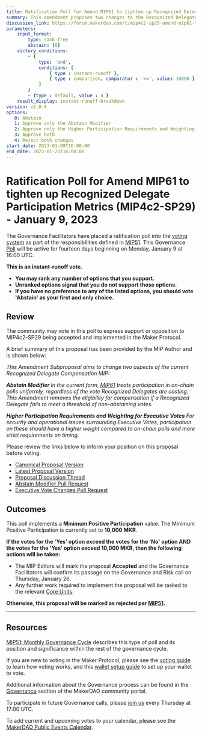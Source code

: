 ```yaml
---
title: Ratification Poll for Amend MIP61 to tighten up Recognized Delegate Participation Metrics (MIP4c2-SP29) - January 9, 2023
summary: This amendment proposes two changes to the Recognized Delegate Compensation MIP. (i) Setting a minimum threshold of non-abstaining votes for compensation eligibility and (ii) increasing the participation requirements in the case of executive votes. This Ratifcation Poll uses Ranked Choice Voting.
discussion_link: https://forum.makerdao.com/t/mip4c2-sp29-amend-mip61-to-tighten-up-recognized-delegate-participation-metrics/18696
parameters:
    input_format:
        type: rank-free
        abstain: [0]
    victory_conditions:
        - {
            type: 'and',
            conditions: [
                { type : instant-runoff },
                { type : comparison, comparator : '>=', value: 10000 }
            ]
        }
        - {type : default, value : 4 }
    result_display: instant-runoff-breakdown
version: v2.0.0
options:
   0: Abstain
   1: Approve only the Abstain Modifier
   2: Approve only the Higher Participation Requirements and Weighting for Executive Votes
   3: Approve both
   4: Reject both changes
start_date: 2023-01-09T16:00:00
end_date: 2023-01-23T16:00:00
---
```

# Ratification Poll for Amend MIP61 to tighten up Recognized Delegate Participation Metrics (MIP4c2-SP29) - January 9, 2023

The Governance Facilitators have placed a ratification poll into the [voting system](https://vote.makerdao.com/polling) as part of the responsibilities defined in [MIP51](https://mips.makerdao.com/mips/details/MIP51). This Governance [Poll](https://community-development.makerdao.com/en/learn/governance/on-chain-gov) will be active for fourteen days beginning on Monday, January 9 at 16:00 UTC.

**This is an instant-runoff vote.** 
- **You may rank any number of options that you support.** 
- **Unranked options signal that you do not support those options.**
- **If you have no preference to any of the listed options, you should vote 'Abstain' as your first and only choice.**

## Review

The community may vote in this poll to express support or opposition to MIP4c2-SP29 being accepted and implemented in the Maker Protocol.

A brief summary of this proposal has been provided by the MIP Author and is shown below:

*This Amendment Subproposal aims to change two aspects of the current Recognized Delegate Compensation MIP:*

***Abstain Modifier***
*In the current form, [MIP61](https://mips.makerdao.com/mips/details/MIP61) treats participation in on-chain polls uniformly, regardless of the vote Recognized Delegates are casting. This Amendment removes the eligibility for compensation if a Recognized Delegate fails to meet a threshold of non-abstaining votes.*

***Higher Participation Requirements and Weighting for Executive Votes***
*For security and operational issues surrounding Executive Votes, participation on these should have a higher weight compared to on-chain polls and more strict requirements on timing.*

Please review the links below to inform your position on this proposal before voting.
* [Canonical Proposal Version](https://github.com/makerdao/mips/blob/9f0e2c6af07583cd57a8d442e71b7ceba80c6185/MIP4/MIP4c2-Subproposals/MIP4c2-SP29.md)
* [Latest Proposal Version](https://mips.makerdao.com/mips/details/MIP4c2SP29)
* [Proposal Discussion Thread](https://forum.makerdao.com/t/mip4c2-sp29-amend-mip61-to-tighten-up-recognized-delegate-participation-metrics/18696)
* [Abstain Modifier Pull Request](https://github.com/makerdao/mips/pull/698)
* [Executive Vote Changes Pull Request](https://github.com/makerdao/mips/pull/699)

## Outcomes

This poll implements a **Minimum Positive Participation** value. The Minimum Positive Participation is currently set to **10,000 MKR**.

**If the votes for the 'Yes' option exceed the votes for the 'No' option AND the votes for the 'Yes' option exceed 10,000 MKR, then the following actions will be taken:**
* The MIP Editors will mark the proposal **Accepted** and the Governance Facilitators will confirm its passage on the Governance and Risk call on Thursday, January 26.
* Any further work required to implement the proposal will be tasked to the relevant [Core Units](https://mips.makerdao.com/mips/details/MIP38#mip38c2-core-unit-state).

**Otherwise, this proposal will be marked as rejected per [MIP51](https://mips.makerdao.com/mips/details/MIP51#mip51c2-ratification-poll).**

---

## Resources

[MIP51: Monthly Governance Cycle](https://mips.makerdao.com/mips/details/MIP51) describes this type of poll and its position and significance within the rest of the governance cycle.

If you are new to voting in the Maker Protocol, please see the [voting guide](https://community-development.makerdao.com/en/learn/governance/how-voting-works/) to learn how voting works, and this [wallet setup guide](https://community-development.makerdao.com/en/learn/governance/voting-setup/) to set up your wallet to vote.

Additional information about the Governance process can be found in the [Governance](https://community-development.makerdao.com/en/learn/governance) section of the MakerDAO community portal.

To participate in future Governance calls, please [join us](https://github.com/makerdao/community/tree/master/governance/governance-and-risk-meetings) every Thursday at 17:00 UTC.

To add current and upcoming votes to your calendar, please see the [MakerDAO Public Events Calendar](https://calendar.google.com/calendar/embed?src=makerdao.com_3efhm2ghipksegl009ktniomdk%40group.calendar.google.com&ctz=UTC&mode=week&showCalendars=0&showPrint=0).


